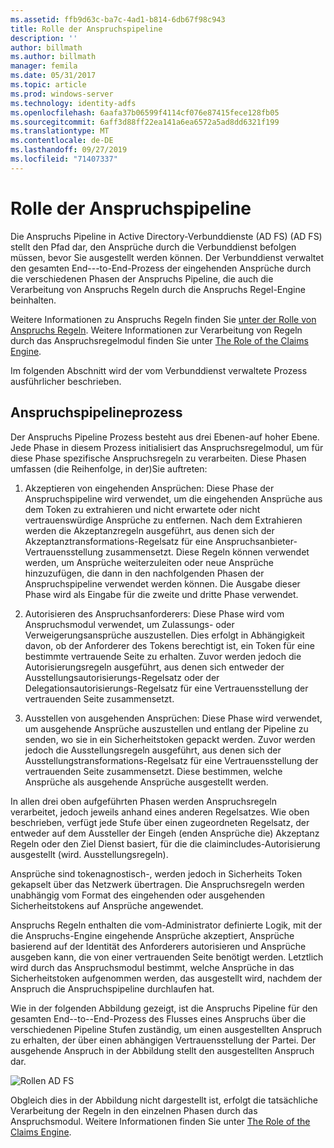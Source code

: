 ```yaml
---
ms.assetid: ffb9d63c-ba7c-4ad1-b814-6db67f98c943
title: Rolle der Anspruchspipeline
description: ''
author: billmath
ms.author: billmath
manager: femila
ms.date: 05/31/2017
ms.topic: article
ms.prod: windows-server
ms.technology: identity-adfs
ms.openlocfilehash: 6aafa37b06599f4114cf076e87415fece128fb05
ms.sourcegitcommit: 6aff3d88ff22ea141a6ea6572a5ad8dd6321f199
ms.translationtype: MT
ms.contentlocale: de-DE
ms.lasthandoff: 09/27/2019
ms.locfileid: "71407337"
---
```

# <a name="the-role-of-the-claims-pipeline"></a>Rolle der Anspruchspipeline
Die Anspruchs Pipeline in Active Directory-Verbunddienste (AD FS) \(AD FS\) stellt den Pfad dar, den Ansprüche durch die Verbunddienst befolgen müssen, bevor Sie ausgestellt werden können. Der Verbunddienst verwaltet den gesamten End\--\-to-End-Prozess der eingehenden Ansprüche durch die verschiedenen Phasen der Anspruchs Pipeline, die auch die Verarbeitung von Anspruchs Regeln durch die Anspruchs Regel-Engine beinhalten.  
  
Weitere Informationen zu Anspruchs Regeln finden Sie [unter der Rolle von Anspruchs Regeln](The-Role-of-Claim-Rules.md). Weitere Informationen zur Verarbeitung von Regeln durch das Anspruchsregelmodul finden Sie unter [The Role of the Claims Engine](The-Role-of-the-Claims-Engine.md).  
  
Im folgenden Abschnitt wird der vom Verbunddienst verwaltete Prozess ausführlicher beschrieben.  
  
## <a name="claims-pipeline-process"></a>Anspruchspipelineprozess  
Der Anspruchs Pipeline Prozess besteht aus drei Ebenen\-auf hoher Ebene. Jede Phase in diesem Prozess initialisiert das Anspruchsregelmodul, um für diese Phase spezifische Anspruchsregeln zu verarbeiten. Diese Phasen umfassen \(die Reihenfolge, in der\)Sie auftreten:  
  
1.  Akzeptieren von eingehenden Ansprüchen: Diese Phase der Anspruchspipeline wird verwendet, um die eingehenden Ansprüche aus dem Token zu extrahieren und nicht erwartete oder nicht vertrauenswürdige Ansprüche zu entfernen. Nach dem Extrahieren werden die Akzeptanzregeln ausgeführt, aus denen sich der Akzeptanztransformations-Regelsatz für eine Anspruchsanbieter-Vertrauensstellung zusammensetzt. Diese Regeln können verwendet werden, um Ansprüche weiterzuleiten oder neue Ansprüche hinzuzufügen, die dann in den nachfolgenden Phasen der Anspruchspipeline verwendet werden können. Die Ausgabe dieser Phase wird als Eingabe für die zweite und dritte Phase verwendet.  
  
2.  Autorisieren des Anspruchsanforderers: Diese Phase wird vom Anspruchsmodul verwendet, um Zulassungs- oder Verweigerungsansprüche auszustellen. Dies erfolgt in Abhängigkeit davon, ob der Anforderer des Tokens berechtigt ist, ein Token für eine bestimmte vertrauende Seite zu erhalten. Zuvor werden jedoch die Autorisierungsregeln ausgeführt, aus denen sich entweder der Ausstellungsautorisierungs-Regelsatz oder der Delegationsautorisierungs-Regelsatz für eine Vertrauensstellung der vertrauenden Seite zusammensetzt.  
  
3.  Ausstellen von ausgehenden Ansprüchen: Diese Phase wird verwendet, um ausgehende Ansprüche auszustellen und entlang der Pipeline zu senden, wo sie in ein Sicherheitstoken gepackt werden. Zuvor werden jedoch die Ausstellungsregeln ausgeführt, aus denen sich der Ausstellungstransformations-Regelsatz für eine Vertrauensstellung der vertrauenden Seite zusammensetzt. Diese bestimmen, welche Ansprüche als ausgehende Ansprüche ausgestellt werden.  
  
In allen drei oben aufgeführten Phasen werden Anspruchsregeln verarbeitet, jedoch jeweils anhand eines anderen Regelsatzes. Wie oben beschrieben, verfügt jede Stufe über einen zugeordneten Regelsatz, der entweder auf dem Aussteller der Eingeh \(enden Ansprüche die\) Akzeptanz Regeln oder den Ziel Dienst basiert, für die die claimincludes-Autorisierung ausgestellt \(wird. Ausstellungsregeln\).  
  
Ansprüche sind tokenagnostisch\-, werden jedoch in Sicherheits Token gekapselt über das Netzwerk übertragen. Die Anspruchsregeln werden unabhängig vom Format des eingehenden oder ausgehenden Sicherheitstokens auf Ansprüche angewendet.  
  
Anspruchs Regeln enthalten die vom\-Administrator definierte Logik, mit der die Anspruchs-Engine eingehende Ansprüche akzeptiert, Ansprüche basierend auf der Identität des Anforderers autorisieren und Ansprüche ausgeben kann, die von einer vertrauenden Seite benötigt werden. Letztlich wird durch das Anspruchsmodul bestimmt, welche Ansprüche in das Sicherheitstoken aufgenommen werden, das ausgestellt wird, nachdem der Anspruch die Anspruchspipeline durchlaufen hat.  
  
Wie in der folgenden Abbildung gezeigt, ist die Anspruchs Pipeline für den gesamten End\--to\--End-Prozess des Flusses eines Anspruchs über die verschiedenen Pipeline Stufen zuständig, um einen ausgestellten Anspruch zu erhalten, der über einen abhängigen Vertrauensstellung der Partei. Der ausgehende Anspruch in der Abbildung stellt den ausgestellten Anspruch dar.  
  
![Rollen AD FS](media/adfs2_pipeline.gif)  
  
Obgleich dies in der Abbildung nicht dargestellt ist, erfolgt die tatsächliche Verarbeitung der Regeln in den einzelnen Phasen durch das Anspruchsmodul. Weitere Informationen finden Sie unter [The Role of the Claims Engine](The-Role-of-the-Claims-Engine.md).  
  

